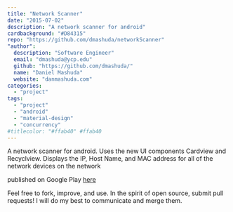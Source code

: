 ```yaml
---
title: "Network Scanner"
date: "2015-07-02"
description: "A network scanner for android"
cardbackground: "#D84315"
repo: "https://github.com/dmashuda/networkScanner"
"author":
  description: "Software Engineer"
  email: "dmashuda@ycp.edu"
  github: "https://github.com/dmashuda/"
  name: "Daniel Mashuda"
  website: "danmashuda.com"
categories:
  - "project"
tags:
  - "project"
  - "android"
  - "material-design"
  - "concurrency"
#titlecolor: "#ffab40" #ffab40
---
```


A network scanner for android. Uses the new UI components Cardview and Recyclview. Displays the IP, Host Name, and MAC address for all of the network devices on the network

published on Google Play [here](https://play.google.com/store/apps/details?id=com.unwind.networkmonitor&hl=en)

Feel free to fork, improve, and use. In the spirit of open source, submit pull requests! I will do my best to communicate and merge them.
